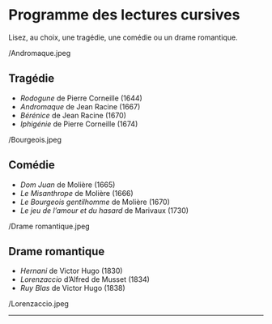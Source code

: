 # Programme des lectures cursives

Lisez, au choix, une tragédie, une comédie ou un drame romantique.

/Andromaque.jpeg

## Tragédie
- *Rodogune* de Pierre Corneille (1644)
- *Andromaque* de Jean Racine (1667)
- *Bérénice* de Jean Racine (1670)
- *Iphigénie* de Pierre Corneille (1674)

/Bourgeois.jpeg

## Comédie
- *Dom Juan* de Molière (1665)
- *Le Misanthrope* de Molière (1666)
- *Le Bourgeois gentilhomme* de Molière (1670)
- *Le jeu de l’amour et du hasard* de Marivaux (1730)

/Drame romantique.jpeg

## Drame romantique
- *Hernani* de Victor Hugo (1830)
- *Lorenzaccio* d’Alfred de Musset (1834)
- *Ruy Blas* de Victor Hugo (1838)

/Lorenzaccio.jpeg

---- 

